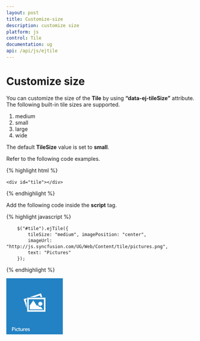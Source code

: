 ```yaml
---
layout: post
title: Customize-size
description: customize size
platform: js
control: Tile
documentation: ug
api: /api/js/ejtile
---
```


# Customize size

You can customize the size of the **Tile** by using **“data-ej-tileSize”** attribute. The following built-in tile sizes are supported.

1. medium
2. small
3. large
4. wide

The default **TileSize** value is set to **small**.

Refer to the following code examples.

{% highlight html %}
    
    <div id="tile"></div>
    
{% endhighlight %}   

Add the following code inside the **script** tag.

{% highlight javascript %}
    
        $("#tile").ejTile({
            tileSize: "medium", imagePosition: "center",
            imageUrl: "http://js.syncfusion.com/UG/Web/Content/tile/pictures.png",
            text: "Pictures"
        });


{% endhighlight %}



![](/js/Tile/Customize-size_images/Customize-size_img1.png)

